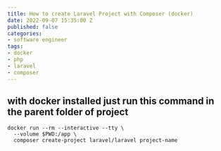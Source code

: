 ```yaml
---
title: How to create Laravel Project with Composer (docker)
date: 2022-09-07 15:35:00 Z
published: false
categories:
- software engineer
tags:
- docker
- php
- laravel
- composer
---
```


with docker installed just run this command in the parent folder of project
---


    docker run --rm --interactive --tty \
      --volume $PWD:/app \
      composer create-project laravel/laravel project-name
